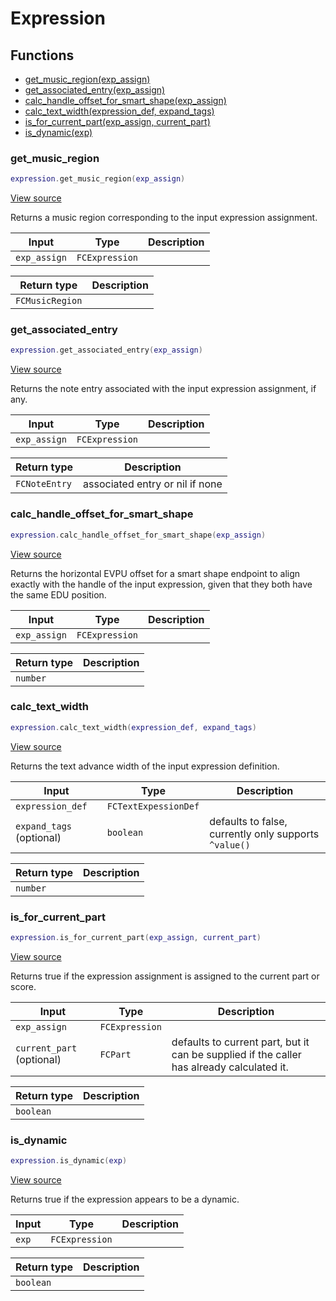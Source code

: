 # Expression

## Functions

- [get_music_region(exp_assign)](#get_music_region)
- [get_associated_entry(exp_assign)](#get_associated_entry)
- [calc_handle_offset_for_smart_shape(exp_assign)](#calc_handle_offset_for_smart_shape)
- [calc_text_width(expression_def, expand_tags)](#calc_text_width)
- [is_for_current_part(exp_assign, current_part)](#is_for_current_part)
- [is_dynamic(exp)](#is_dynamic)

### get_music_region

```lua
expression.get_music_region(exp_assign)
```

[View source](https://github.com/finale-lua/lua-scripts/tree/master/src/library/expression.lua#L18)

Returns a music region corresponding to the input expression assignment.

| Input | Type | Description |
| ----- | ---- | ----------- |
| `exp_assign` | `FCExpression` |  |

| Return type | Description |
| ----------- | ----------- |
| `FCMusicRegion` |  |

### get_associated_entry

```lua
expression.get_associated_entry(exp_assign)
```

[View source](https://github.com/finale-lua/lua-scripts/tree/master/src/library/expression.lua#L41)

Returns the note entry associated with the input expression assignment, if any.

| Input | Type | Description |
| ----- | ---- | ----------- |
| `exp_assign` | `FCExpression` |  |

| Return type | Description |
| ----------- | ----------- |
| `FCNoteEntry` | associated entry or nil if none |

### calc_handle_offset_for_smart_shape

```lua
expression.calc_handle_offset_for_smart_shape(exp_assign)
```

[View source](https://github.com/finale-lua/lua-scripts/tree/master/src/library/expression.lua#L64)

Returns the horizontal EVPU offset for a smart shape endpoint to align exactly with the handle of the input expression, given that they both have the same EDU position.

| Input | Type | Description |
| ----- | ---- | ----------- |
| `exp_assign` | `FCExpression` |  |

| Return type | Description |
| ----------- | ----------- |
| `number` |  |

### calc_text_width

```lua
expression.calc_text_width(expression_def, expand_tags)
```

[View source](https://github.com/finale-lua/lua-scripts/tree/master/src/library/expression.lua#L100)

Returns the text advance width of the input expression definition.

| Input | Type | Description |
| ----- | ---- | ----------- |
| `expression_def` | `FCTextExpessionDef` |  |
| `expand_tags` (optional) | `boolean` | defaults to false, currently only supports `^value()` |

| Return type | Description |
| ----------- | ----------- |
| `number` |  |

### is_for_current_part

```lua
expression.is_for_current_part(exp_assign, current_part)
```

[View source](https://github.com/finale-lua/lua-scripts/tree/master/src/library/expression.lua#L119)

Returns true if the expression assignment is assigned to the current part or score.

| Input | Type | Description |
| ----- | ---- | ----------- |
| `exp_assign` | `FCExpression` |  |
| `current_part` (optional) | `FCPart` | defaults to current part, but it can be supplied if the caller has already calculated it. |

| Return type | Description |
| ----------- | ----------- |
| `boolean` |  |

### is_dynamic

```lua
expression.is_dynamic(exp)
```

[View source](https://github.com/finale-lua/lua-scripts/tree/master/src/library/expression.lua#L137)

Returns true if the expression appears to be a dynamic.

| Input | Type | Description |
| ----- | ---- | ----------- |
| `exp` | `FCExpression` |  |

| Return type | Description |
| ----------- | ----------- |
| `boolean` |  |
